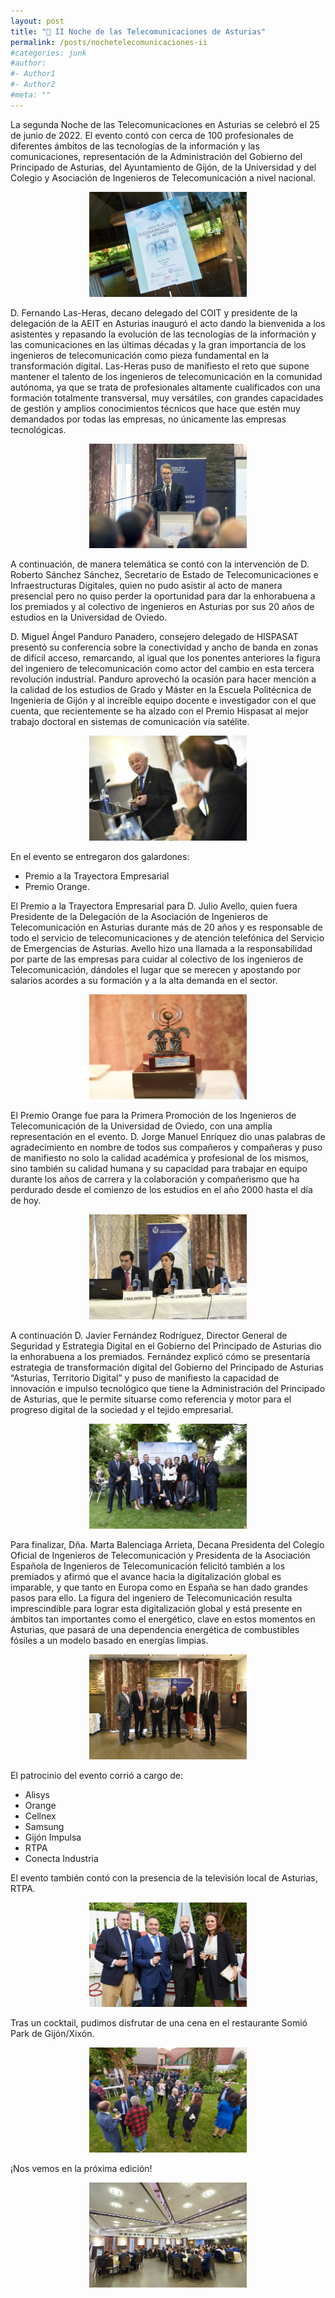 ```yaml
---
layout: post
title: "🥂 II Noche de las Telecomunicaciones de Asturias"
permalink: /posts/nochetelecomunicaciones-ii
#categories: junk
#author:
#- Author1
#- Author2
#meta: ""
---
```


La segunda Noche de las Telecomunicaciones en Asturias se celebró el 25 de junio de 2022. El
evento contó con cerca de 100 profesionales de diferentes ámbitos de las tecnologías de la
información y las comunicaciones, representación de la Administración del Gobierno del
Principado de Asturias, del Ayuntamiento de Gijón, de la Universidad y del Colegio y Asociación
de Ingenieros de Telecomunicación a nivel nacional.

<center><img src="../images/noche1-1.jpg?raw=true" style="width:50%"></center>

D. Fernando Las-Heras, decano delegado del COIT y presidente de la delegación de la AEIT en
Asturias inauguró el acto dando la bienvenida a los asistentes y repasando la evolución de las
tecnologías de la información y las comunicaciones en las últimas décadas y la gran
importancia de los ingenieros de telecomunicación como pieza fundamental en la
transformación digital. Las-Heras puso de manifiesto el reto que supone mantener el talento
de los ingenieros de telecomunicación en la comunidad autónoma, ya que se trata de
profesionales altamente cualificados con una formación totalmente transversal, muy
versátiles, con grandes capacidades de gestión y amplios conocimientos técnicos que hace que
estén muy demandados por todas las empresas, no únicamente las empresas tecnológicas.

<center><img src="../images/noche1-2.jpg?raw=true" style="width:50%"></center>

A continuación, de manera telemática se contó con la intervención de D. Roberto Sánchez
Sánchez, Secretario de Estado de Telecomunicaciones e Infraestructuras Digitales, quien no
pudo asistir al acto de manera presencial pero no quiso perder la oportunidad para dar la
enhorabuena a los premiados y al colectivo de ingenieros en Asturias por sus 20 años de
estudios en la Universidad de Oviedo.

D. Miguel Ángel Panduro Panadero, consejero delegado de HISPASAT presentó su conferencia
sobre la conectividad y ancho de banda en zonas de difícil acceso, remarcando, al igual que los
ponentes anteriores la figura del ingeniero de telecomunicación como actor del cambio en
esta tercera revolución industrial. Panduro aprovechó la ocasión para hacer mención a la
calidad de los estudios de Grado y Máster en la Escuela Politécnica de Ingeniería de Gijón y al
increíble equipo docente e investigador con el que cuenta, que recientemente se ha alzado
con el Premio Hispasat al mejor trabajo doctoral en sistemas de comunicación vía satélite.

<center><img src="../images/noche1-3.jpg?raw=true" style="width:50%"></center>

En el evento se entregaron dos galardones:
* Premio a la Trayectora Empresarial
* Premio Orange.

El Premio a la Trayectora Empresarial para D. Julio Avello, quien fuera Presidente de la
Delegación de la Asociación de Ingenieros de Telecomunicación en Asturias durante más de 20
años y es responsable de todo el servicio de telecomunicaciones y de atención telefónica del
Servicio de Emergencias de Asturias. Avello hizo una llamada a la responsabilidad por parte de
las empresas para cuidar al colectivo de los ingenieros de Telecomunicación, dándoles el lugar
que se merecen y apostando por salarios acordes a su formación y a la alta demanda en el
sector.

<center><img src="../images/noche1-4.jpg?raw=true" style="width:50%"></center>

El Premio Orange fue para la Primera Promoción de los Ingenieros de Telecomunicación de la
Universidad de Oviedo, con una amplia representación en el evento. D. Jorge Manuel Enríquez
dio unas palabras de agradecimiento en nombre de todos sus compañeros y compañeras y
puso de manifiesto no solo la calidad académica y profesional de los mismos, sino también su
calidad humana y su capacidad para trabajar en equipo durante los años de carrera y la
colaboración y compañerismo que ha perdurado desde el comienzo de los estudios en el año
2000 hasta el día de hoy.

<center><img src="../images/noche1-5.jpg?raw=true" style="width:50%"></center>

A continuación D. Javier Fernández Rodríguez, Director General de Seguridad y Estrategia
Digital en el Gobierno del Principado de Asturias dio la enhorabuena a los premiados.
Fernández explicó cómo se presentaría estrategia de transformación digital del Gobierno del
Principado de Asturias “Asturias, Territorio Digital” y puso de manifiesto la capacidad de
innovación e impulso tecnológico que tiene la Administración del Principado de Asturias, que
le permite situarse como referencia y motor para el progreso digital de la sociedad y el tejido
empresarial.

<center><img src="../images/noche1-7.jpg?raw=true" style="width:50%"></center>

Para finalizar, Dña. Marta Balenciaga Arrieta, Decana Presidenta del Colegio Oficial de
Ingenieros de Telecomunicación y Presidenta de la Asociación Española de Ingenieros de
Telecomunicación felicitó también a los premiados y afirmó que el avance hacia la
digitalización global es imparable, y que tanto en Europa como en España se han dado grandes
pasos para ello. La figura del ingeniero de Telecomunicación resulta imprescindible para lograr
esta digitalización global y está presente en ámbitos tan importantes como el energético, clave
en estos momentos en Asturias, que pasará de una dependencia energética de combustibles
fósiles a un modelo basado en energías limpias.

<center><img src="../images/noche1-6.jpg?raw=true" style="width:50%"></center>

El patrocinio del evento corrió a cargo de:
* Alisys
* Orange
* Cellnex
* Samsung
* Gijón Impulsa
* RTPA
* Conecta Industria

El evento también contó con la presencia de la televisión local de Asturias, RTPA.
<center><img src="../images/noche1-8.jpg?raw=true" style="width:50%"></center>

Tras un cocktail, pudimos disfrutar de una cena en el restaurante Somió Park de Gijón/Xixón.
<center><img src="../images/noche1-9.jpg?raw=true" style="width:50%"></center>


¡Nos vemos en la próxima edición!

<center><img src="../images/noche1-10.jpg?raw=true" style="width:50%"></center>

